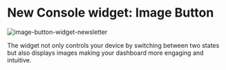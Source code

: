 # New Console widget: Image Button
![image-button-widget-newsletter](https://user-images.githubusercontent.com/97158411/172367094-2186d0e3-8a3d-4903-8808-9c5bb353984c.png)

The widget not only controls your device by switching between two states but also displays images making your dashboard more engaging and intuitive. 
